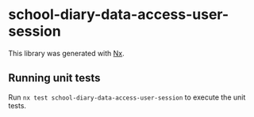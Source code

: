 # school-diary-data-access-user-session

This library was generated with [Nx](https://nx.dev).

## Running unit tests

Run `nx test school-diary-data-access-user-session` to execute the unit tests.
